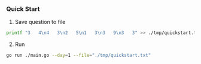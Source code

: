 ### Quick Start

1. Save question to file

```sh
printf "3   4\n4   3\n2   5\n1   3\n3   9\n3   3" >> ./tmp/quickstart.txt
```

2. Run

```sh
go run ./main.go --day=1 --file="./tmp/quickstart.txt"
```
